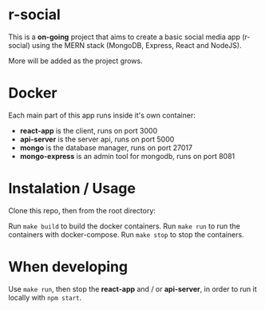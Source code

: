 # r-social

This is a **on-going** project that aims to create a basic social media app (r-social) using the MERN stack (MongoDB, Express, React and NodeJS).

More will be added as the project grows.

# Docker

Each main part of this app runs inside it's own container:

- **react-app** is the client, runs on port 3000
- **api-server** is the server api, runs on port 5000
- **mongo** is the database manager, runs on port 27017
- **mongo-express** is an admin tool for mongodb, runs on port 8081

# Instalation / Usage

Clone this repo, then from the root directory:

Run `make build` to build the docker containers.
Run `make run` to run the containers with docker-compose.
Run `make stop` to stop the containers.

# When developing

Use `make run`, then stop the **react-app** and / or **api-server**, in order to run it locally with `npm start`.
